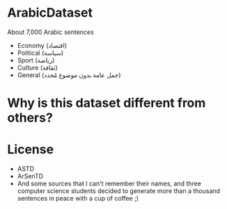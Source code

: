 # ArabicDataset
 About 7,000 Arabic sentences
* Economy (اقتصاد)
* Political (سياسة)
* Sport (رياضة)
* Culture (ثقافة)
* General (جمل عامة بدون موضوع مُحدد)
# Why is this dataset different from others?
# License
* ASTD
* ArSenTD
* And some sources that I can't remember their names, and three computer science students decided to generate more than a thousand sentences in peace with a cup of coffee ;)
